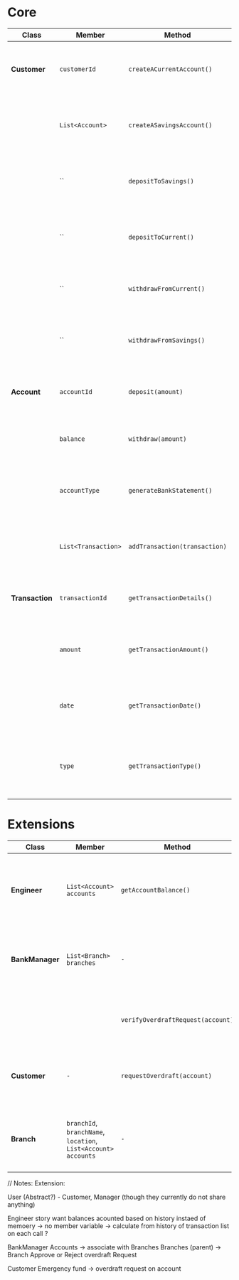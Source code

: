 # Core

| **Class**       | **Member**          | **Method**                    | **Scenario**                                                             | **Output**    |
|-----------------|---------------------|-------------------------------|--------------------------------------------------------------------------|---------------|
| **Customer**    | `customerId`        | `createACurrentAccount()`     | As a customer, I want to create a current account.                       | `bool`        |
|                 | `List<Account>`     | `createASavingsAccount()`     | As a customer, I want to create a savings account.                       | `bool`        |
|                 | ``                  | `depositToSavings()`          | As a customer, I want to deposit to a savings account.                   | `bool`        |
|                 | ``                  | `depositToCurrent()`          | As a customer, I want to deposit to a current account.                   | `bool`        |
|                 | ``                  | `withdrawFromCurrent()`       | As a customer, I want to withdraw from current.                          | `int`         |
|                 | ``                  | `withdrawFromSavings()`       | As a customer, I want to withdraw from svaings.                          | `int`         |
| **Account**     | `accountId`         | `deposit(amount)`             | As a customer, I want to deposit funds.                                  | `boolean`     |
|                 | `balance`           | `withdraw(amount)`            | As a customer, I want to withdraw funds.                                 | `boolean`     |
|                 | `accountType`       | `generateBankStatement()`     | As a customer, I want to generate bank statements.                       | `void`        |
|                 | `List<Transaction>` | `addTransaction(transaction)` | On account transaction, store the data for future statement.             | `void`        |
| **Transaction** | `transactionId`     | `getTransactionDetails()`     | As a customer, I want to view a transaction.                             | `Transaction` |
|                 | `amount`            | `getTransactionAmount()`      | As a customer, I want to see the transaction amount.                     | `decimal`     |
|                 | `date`              | `getTransactionDate()`        | As a customer, I want to see the date of the transaction.                | `Date`        |
|                 | `type`              | `getTransactionType()`        | As a customer, I want to see the type (debit/credit) of the transaction. | `type`        |

# Extensions 

| **Class**       | **Member**                                                     | **Method**                        | **Scenario**                                                                       | **Output**                                             |
|-----------------|----------------------------------------------------------------|-----------------------------------|------------------------------------------------------------------------------------|--------------------------------------------------------|
| **Engineer**    | `List<Account> accounts`                                       | `getAccountBalance()`             | As an engineer, I want account balances to be calculated from transaction history. | Returns balance amount                                 |
| **BankManager** | `List<Branch> branches`                                        | `-`                               | As a bank manager, I want accounts to be associated with specific branches.        | **`BankManager` contains a list of `Branch` objects.** |
|                 |                                                                | `verifyOverdraftRequest(account)` | As a bank manager, I want to approve/reject overdraft requests.                    | `boolean`                                              |
| **Customer**    | `-`                                                            | `requestOverdraft(account)`       | As a customer, I want to request an overdraft on my account.                       | `boolean`                                              |
|                 |                                                                |                                   |                                                                                    |                                                        |
| **Branch**      | `branchId`, `branchName`, `location`, `List<Account> accounts` | `-`                               | As a bank manager, I want accounts to be associated with specific branches.        |                                                        |


// Notes:
Extension:

User (Abstract?) - Customer, Manager (though they currently do not share anything)

Engineer story
    want balances acounted based on history instaed of memoery
    -> no member variable -> calculate from history of transaction list on each call ?

BankManager
    Accounts -> associate with Branches 
        Branches (parent) -> Branch
    Approve or Reject overdraft Request

Customer
    Emergency fund -> overdraft request on account
